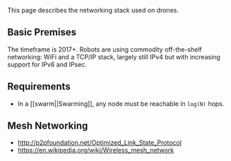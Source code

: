 This page describes the networking stack used on drones.

Basic Premises
--------------

The timeframe is 2017+. Robots are using commodity off-the-shelf networking:
WiFi and a TCP/IP stack, largely still IPv4 but with increasing support for
IPv6 and IPsec.

Requirements
------------

* In a [[swarm||Swarming]], any node must be reachable in `log(N)` hops.

Mesh Networking
---------------

* http://p2pfoundation.net/Optimized_Link_State_Protocol
* https://en.wikipedia.org/wiki/Wireless_mesh_network
